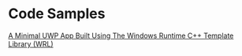 # Code Samples

[A Minimal UWP App Built Using The Windows Runtime C++ Template Library (WRL)](https://github.com/mgnsm/CodeSamples/tree/master/MinimalWRLSampleApp)
